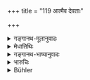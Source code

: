 +++
title = "119 आत्मैव देवताः"

+++

<details><summary>गङ्गानथ-मूलानुवादः</summary>

The Self alone is all the gods; everything subsists in the Self; it is the Self that brings about the connection of these embodied beings with actions.—(119)
</details>

<details><summary>मेधातिथिः</summary>

सर्वत्र यागादिक्रियाः स्वर्गादयो **देवता** आत्मत्वेन द्रष्टव्याः । यो ऽयम् अग्निर् देवता अग्नेर् इयम् अन्यात्मैवासौ नान्यो ऽग्निर् देवतास्तीति । तद् अप्य् उक्तम्- "एक आत्मा बहुधा श्रूयते" (निर् ७.४) इति । यत्र युक्त "एक एवाहम् आत्मा देवता" (र्व् १.१६४.४६) इति । तथा "इन्द्रं मित्रं वरुणम् अग्निम् आहुः एकं सद् विप्रा बहुधा वदन्ति (र्व् १.१६४.४६), बहुरूपपरमात्मनो ऽन्यां देवतां पश्यन्ति, सतां परादात्" इत्य् अनेन कर्माङ्गदेवतानाम् आत्मदृष्टिर् विधीयते । 

- <u>किं तर्हि</u> न तस्य देवतादिकृत्यम् अस्ति ।

- <u>आत्मतयैव</u> सर्वसिद्धिः । 

- <u>कथम्</u> ।

- <u>नार्थात्मनि</u> जनयत्य् एषाम् इति ।

- **कर्मयोगे** कर्मफलसंबन्धः । स **आत्मा** तेषां निष्पादयति । नान्या देवता न तद्गुणकम् इति ॥ १२.११९ ॥
</details>

<details><summary>गङ्गानथ-भाष्यानुवादः</summary>

All sacrificial rites, heaven and other rewards, and all the gods—should be looked upon as the ‘Self’: What is known as the ‘God Agni’ is the Self, apart from which there is no ‘God’—This is what is meant by such declarations as—(*a*) ‘This Self is found spoken of in various forms’;—(*b*) ‘the one Self is the God’;—(*c*) ‘Indra, Varuṇa, Mitra are described as *Agni*,’—‘One real entity the wise ones speak of in various ways’;—all which goes to show that when men have notions regarding the ‘*gods*,’ what they have is only the idea of the ‘*Self*’ in its various forms. The assertion that ‘the man has passed beyond all that exists’ indicates that one should look upon all ritualistic deities as the ‘Self.’

“Does this mean that in actual practice, these gods should not be treated as *gods*?”

All that is to be done is to be done as being done for the Self. And the reason for this lies in the fact that it is the Self that brings about ‘*the connection of all beings with actions*’;—and there is no other God, even approaching It in quality.—119
</details>

<details><summary>भारुचिः</summary>

येन कारणेन परमात्मैव देवता वस्वाद्याः सर्वा इत्य् अध्यात्माधिभूताधिदेवताधियज्ञव्यवस्थिता इत्य् अर्थः, अतश् च सर्वम् **आत्मन्य् अवस्थितं** पश्येद् इति वर्तते । अनेन चात्मन्य् अवस्थानशब्देन भेदपक्ष एव विज्ञायते, नाभेदप्कषः । तथा च सति यद् अत्राभेदवचनं तद् आगमोपपत्तिविरोधाद् अर्थवादीक्रियते । एवं च सति परमात्मैव तस्यां तस्यां कर्माङ्गदेवतायाम् अवस्थितः संप्रदानकारकत्वेन कर्मत्वेन चोपादनादिक्रियाणां जनयति **कर्मयोगम्** । कस्य । एषां शरीरिणां शास्त्रधम्[एष्व्]आधिकृतानाम् अर्थलक्षणेषु चेतरेषु । एवम् अधिकृतविधेर् अयम् अर्थवादो विज्ञायते । आध्यात्मकम् अधुनोपासनायोगं परमात्मविषयं बाह्योपसंहारेण दर्शयति ॥ १२.११९ ॥
</details>

<details><summary>Bühler</summary>

119	The Self alone is the multitude of the gods, the universe rests on the Self; for the Self produces the connexion of these embodied (spirits) with actions.
</details>
